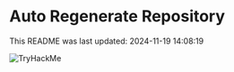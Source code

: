 # Auto Regenerate Repository

This README was last updated: 2024-11-19 14:08:19

 ![TryHackMe](https://tryhackme.com/badge/533634)